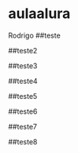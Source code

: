 # aulaalura

Rodrigo
##teste

##teste2

##teste3

##teste4

##teste5

##teste6
    
##teste7

##teste8